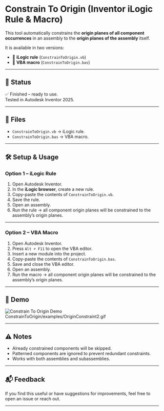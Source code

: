 # Constrain To Origin (Inventor iLogic Rule & Macro)

This tool automatically constrains the **origin planes of all component occurrences** in an assembly to the **origin planes of the assembly** itself.  

It is available in two versions:
- 📌 **iLogic rule** (`ConstrainToOrigin.vb`)  
- 📌 **VBA macro** (`ConstrainToOrigin.bas`)  

---

## 🚦 Status
✅ Finished – ready to use.  
Tested in Autodesk Inventor 2025.  

---

## 📂 Files
- `ConstrainToOrigin.vb` → iLogic rule.  
- `ConstrainToOrigin.bas` → VBA macro.  

---

## 🛠️ Setup & Usage

### Option 1 – iLogic Rule
1. Open Autodesk Inventor.  
2. In the **iLogic browser**, create a new rule.  
3. Copy-paste the contents of `ConstrainToOrigin.vb`.  
4. Save the rule.  
5. Open an assembly.  
6. Run the rule → all component origin planes will be constrained to the assembly’s origin planes.  

---

### Option 2 – VBA Macro
1. Open Autodesk Inventor.  
2. Press `Alt + F11` to open the VBA editor.  
3. Insert a new module into the project.  
4. Copy-paste the contents of `ConstrainToOrigin.bas`.  
5. Save and close the VBA editor.  
6. Open an assembly.  
7. Run the macro → all component origin planes will be constrained to the assembly’s origin planes.  

---

## 🎥 Demo
![Constrain To Origin Demo]()  
ConstrainToOrigin/examples/OriginConstraint2.gif  

---

## ⚠️ Notes
- Already constrained components will be skipped.  
- Patterned components are ignored to prevent redundant constraints.  
- Works with both assemblies and subassemblies.  

---

## 📬 Feedback
If you find this useful or have suggestions for improvements, feel free to open an issue or reach out.  

---
